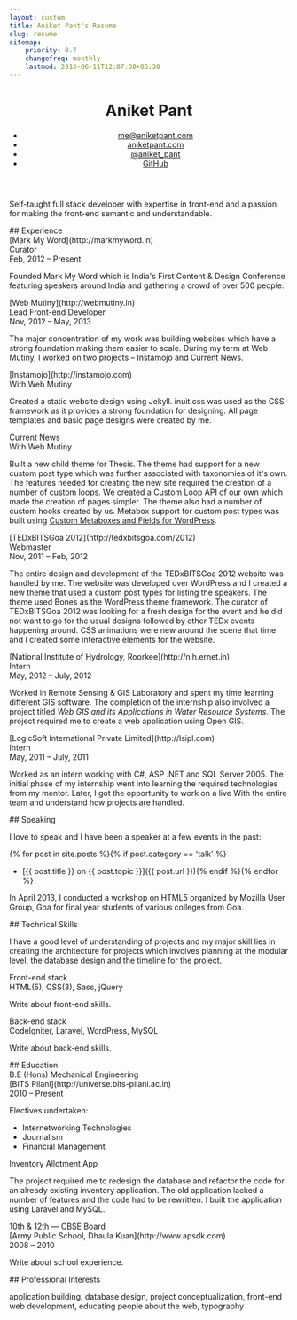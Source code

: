 ```yaml
---
layout: custom
title: Aniket Pant's Resume
slug: resume
sitemap:
    priority: 0.7
    changefreq: monthly
    lastmod: 2013-06-11T12:07:30+05:30
---
```

<div class="zen-space full-width"></div>

<div class="grid wrapper">

<div class="push--top" role="main" markdown="1">

<header class="grid__item one-whole text--center">
  <h1 class="beta">Aniket Pant</h1>
  <nav class="navbar">
    <ul class="nav nav--block palm-nav--stacked">
      <li><a href="mailto:me@aniketpant.com">me@aniketpant.com</a></li><!--
      --><li><a href="http://aniketpant.com">aniketpant.com</a></li><!--
      --><li><a href="https://twitter.com/aniket_pant">@aniket_pant</a></li><!--
      --><li><a href="https://github.com/aniketpant">GitHub</a></li>
    </ul>
  </nav>
</header>

<section class="grid__item one-whole landmark">
<p class="island tagline">Self-taught full stack developer with expertise in front-end and a passion for making the front-end semantic and understandable.</p>
</section>

<section class="grid__item one-whole landmark" markdown="1">
## Experience

<div class="sub-section" markdown="1">
<div class="marginalia">
<div class="marginalia__body desk-two-thirds" markdown="1">
<span class="gamma">[Mark My Word](http://markmyword.in)</span><br/>
<span class="delta">Curator</span><br/>
<span class="epsilon">Feb, 2012 &ndash; Present</span>
</div>
</div>

Founded Mark My Word which is India's First Content &amp; Design Conference featuring speakers around India and gathering a crowd of over 500 people.
</div>

<div class="sub-section" markdown="1">
<div class="marginalia">
<div class="marginalia__body desk-two-thirds" markdown="1">
<span class="gamma">[Web Mutiny](http://webmutiny.in)</span><br/>
<span class="delta">Lead Front-end Developer</span><br/>
<span class="epsilon">Nov, 2012 &ndash; May, 2013</span>
</div>
</div>

The major concentration of my work was building websites which have a strong foundation making them easier to scale. During my term at Web Mutiny, I worked on two projects &ndash; Instamojo and Current News.

<div class="marginalia">
<div class="marginalia__body desk-two-thirds" markdown="1">
<span class="delta">[Instamojo](http://instamojo.com)</span><br/>
<span class="epsilon">With Web Mutiny</span>
</div>
</div>

Created a static website design using Jekyll. inuit.css was used as the CSS framework as it provides a strong foundation for designing. All page templates and basic page designs were created by me.

<div class="marginalia">
<div class="marginalia__body desk-two-thirds" markdown="1">
<span class="delta">Current News</span><br/>
<span class="epsilon">With Web Mutiny</span>
</div>
</div>

Built a new child theme for Thesis. The theme had support for a new custom post type which was further associated with taxonomies of it's own. The features needed for creating the new site required the creation of a number of custom loops. We created a Custom Loop API of our own which made the creation of pages simpler. The theme also had a number of custom hooks created by us. Metabox support for custom post types was built using [Custom Metaboxes and Fields for WordPress](https://github.com/jaredatch/Custom-Metaboxes-and-Fields-for-WordPress).
</div>

<div class="sub-section" markdown="1">
<div class="marginalia">
<div class="marginalia__body desk-two-thirds" markdown="1">
<span class="gamma">[TEDxBITSGoa 2012](http://tedxbitsgoa.com/2012)</span><br/>
<span class="delta">Webmaster</span><br/>
<span class="epsilon">Nov, 2011 &ndash; Feb, 2012</span>
</div>
</div>

The entire design and development of the TEDxBITSGoa 2012 website was handled by me. The website was developed over WordPress and I created a new theme that used a custom post types for listing the speakers. The theme used Bones as the WordPress theme framework. The curator of TEDxBITSGoa 2012 was looking for a fresh design for the event and he did not want to go for the usual designs followed by other TEDx events happening around. CSS animations were new around the scene that time and I created some interactive elements for the website.
</div>

<div class="sub-section" markdown="1">
<div class="marginalia">
<div class="marginalia__body desk-two-thirds" markdown="1">
<span class="gamma">[National Institute of Hydrology, Roorkee](http://nih.ernet.in)</span><br/>
<span class="delta">Intern</span><br/>
<span class="epsilon">May, 2012 &ndash; July, 2012</span>
</div>
</div>

Worked in Remote Sensing &amp; GIS Laboratory and spent my time learning different GIS software. The completion of the internship also involved a project titled _Web GIS and its Applications in Water Resource Systems_. The project required me to create a web application using Open GIS.
</div>

<div class="sub-section" markdown="1">
<div class="marginalia">
<div class="marginalia__body desk-two-thirds" markdown="1">
<span class="gamma">[LogicSoft International Private Limited](http://lsipl.com)</span><br/>
<span class="delta">Intern</span><br/>
<span class="epsilon">May, 2011 &ndash; July, 2011</span>
</div>
</div>

Worked as an intern working with C#, ASP .NET and SQL Server 2005. The initial phase of my internship went into learning the required technologies from my mentor. Later, I got the opportunity to work on a live With the entire team and understand how projects are handled.
</div>
</section>

<section class="grid__item one-whole landmark" markdown="1">
## Speaking

I love to speak and I have been a speaker at a few events in the past:

{% for post in site.posts %}{% if post.category == 'talk' %}
- [{{ post.title }} on {{ post.topic }}]({{ post.url }})<!--
-->{% endif %}{% endfor %}

In April 2013, I conducted a workshop on HTML5 organized by Mozilla User Group, Goa for final year students of various colleges from Goa.
</section>

<section class="grid__item one-whole landmark" markdown="1">
## Technical Skills

I have a good level of understanding of projects and my major skill lies in creating the architecture for projects which involves planning at the modular level, the database design and the timeline for the project.

<div class="sub-section" markdown="1">
<div class="marginalia">
<div class="marginalia__body desk-two-thirds" markdown="1">
<span class="delta">Front-end stack</span><br/>
<span class="epsilon">HTML(5), CSS(3), Sass, jQuery</span>
</div>
</div>

Write about front-end skills.
</div>

<div class="sub-section" markdown="1">
<div class="marginalia">
<div class="marginalia__body desk-two-thirds" markdown="1">
<span class="delta">Back-end stack</span><br/>
<span class="epsilon">CodeIgniter, Laravel, WordPress, MySQL</span>
</div>
</div>

Write about back-end skills.
</div>
</section>

<section class="grid__item one-whole landmark" markdown="1">
## Education

<div class="sub-section" markdown="1">
<div class="marginalia">
<div class="marginalia__body desk-two-thirds" markdown="1">
<span class="delta">B.E (Hons) Mechanical Engineering</span><br/>
<span class="epsilon">[BITS Pilani](http://universe.bits-pilani.ac.in)</span><br/>
<span class="epsilon">2010 &ndash; Present</span>
</div>
</div>

Electives undertaken:

- Internetworking Technologies
- Journalism
- Financial Management

<div class="marginalia">
<div class="marginalia__body desk-two-thirds" markdown="1">
<span class="delta">Inventory Allotment App</span>
</div>
</div>

The project required me to redesign the database and refactor the code for an already existing inventory application. The old application lacked a number of features and the code had to be rewritten. I built the application using Laravel and MySQL.
</div>

<div class="sub-section" markdown="1">
<div class="marginalia">
<div class="marginalia__body desk-two-thirds" markdown="1">
<span class="delta">10th &amp; 12th &mdash; CBSE Board</span><br/>
<span class="epsilon">[Army Public School, Dhaula Kuan](http://www.apsdk.com)</span><br/>
<span class="epsilon">2008 &ndash; 2010</span>
</div>
</div>

Write about school experience.
</div>
</section>

<section class="grid__item one-whole landmark" markdown="1">
## Professional Interests

application building, database design, project conceptualization, front-end web development, educating people about the web, typography
</section>

</div>

</div>

<div class="zen-space full-width"></div>